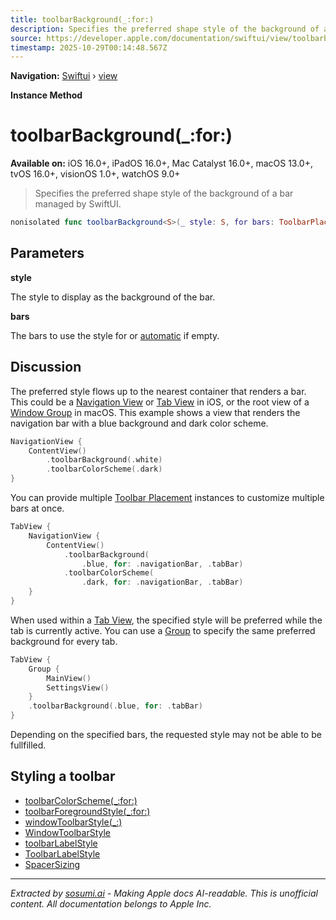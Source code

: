 ```yaml
---
title: toolbarBackground(_:for:)
description: Specifies the preferred shape style of the background of a bar managed by SwiftUI.
source: https://developer.apple.com/documentation/swiftui/view/toolbarbackground(_:for:)
timestamp: 2025-10-29T00:14:48.567Z
---
```


**Navigation:** [Swiftui](/documentation/swiftui) › [view](/documentation/swiftui/view)

**Instance Method**

# toolbarBackground(_:for:)

**Available on:** iOS 16.0+, iPadOS 16.0+, Mac Catalyst 16.0+, macOS 13.0+, tvOS 16.0+, visionOS 1.0+, watchOS 9.0+

> Specifies the preferred shape style of the background of a bar managed by SwiftUI.

```swift
nonisolated func toolbarBackground<S>(_ style: S, for bars: ToolbarPlacement...) -> some View where S : ShapeStyle
```

## Parameters

**style**

The style to display as the background of the bar.



**bars**

The bars to use the style for or [automatic](/documentation/swiftui/toolbarplacement/automatic) if empty.



## Discussion

The preferred style flows up to the nearest container that renders a bar. This could be a [Navigation View](/documentation/swiftui/navigationview) or [Tab View](/documentation/swiftui/tabview) in iOS, or the root view of a [Window Group](/documentation/swiftui/windowgroup) in macOS. This example shows a view that renders the navigation bar with a blue background and dark color scheme.

```swift
NavigationView {
    ContentView()
        .toolbarBackground(.white)
        .toolbarColorScheme(.dark)
}
```

You can provide multiple [Toolbar Placement](/documentation/swiftui/toolbarplacement) instances to customize multiple bars at once.

```swift
TabView {
    NavigationView {
        ContentView()
            .toolbarBackground(
                .blue, for: .navigationBar, .tabBar)
            .toolbarColorScheme(
                .dark, for: .navigationBar, .tabBar)
    }
}
```

When used within a [Tab View](/documentation/swiftui/tabview), the specified style will be preferred while the tab is currently active. You can use a [Group](/documentation/swiftui/group) to specify the same preferred background for every tab.

```swift
TabView {
    Group {
        MainView()
        SettingsView()
    }
    .toolbarBackground(.blue, for: .tabBar)
}
```

Depending on the specified bars, the requested style may not be able to be fullfilled.

## Styling a toolbar

- [toolbarColorScheme(_:for:)](/documentation/swiftui/view/toolbarcolorscheme(_:for:))
- [toolbarForegroundStyle(_:for:)](/documentation/swiftui/view/toolbarforegroundstyle(_:for:))
- [windowToolbarStyle(_:)](/documentation/swiftui/scene/windowtoolbarstyle(_:))
- [WindowToolbarStyle](/documentation/swiftui/windowtoolbarstyle)
- [toolbarLabelStyle](/documentation/swiftui/environmentvalues/toolbarlabelstyle)
- [ToolbarLabelStyle](/documentation/swiftui/toolbarlabelstyle)
- [SpacerSizing](/documentation/swiftui/spacersizing)

---

*Extracted by [sosumi.ai](https://sosumi.ai) - Making Apple docs AI-readable.*
*This is unofficial content. All documentation belongs to Apple Inc.*
